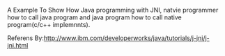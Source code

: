 A Example To Show How Java programming with JNI, 
natvie programmer how to call java program and 
java program how to call native program(c/c++ implemnnts).

Referens By:http://www.ibm.com/developerworks/java/tutorials/j-jni/j-jni.html
